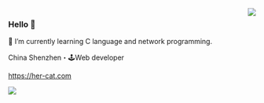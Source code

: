 <img align="right" src="https://github-readme-stats.vercel.app/api/top-langs/?username=her-cat&hide_title=true">

### Hello 👋

🌱 I’m currently learning C language and network programming.

China Shenzhen・🕹Web developer

https://her-cat.com

<p align="left">
  <img src="https://github-readme-stats.vercel.app/api?username=her-cat&show_icons=true&icon_color=805AD5&text_color=718096&bg_color=ffffff&hide_title=true" />
</p>
